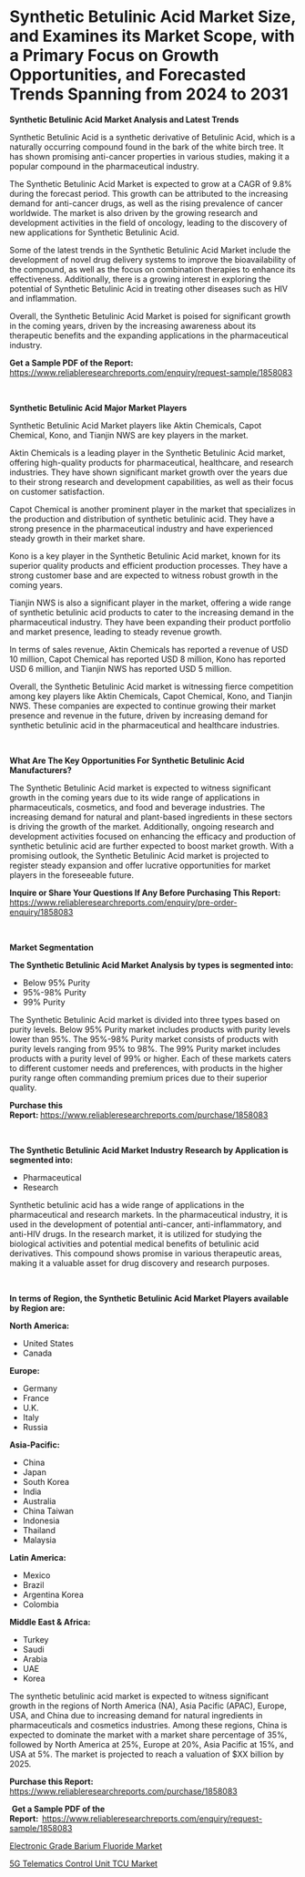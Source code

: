 <p><h1>Synthetic Betulinic Acid Market Size, and Examines its Market Scope, with a Primary Focus on Growth Opportunities, and Forecasted Trends Spanning from 2024 to 2031</h1></p><p><strong>Synthetic Betulinic Acid Market Analysis and Latest Trends</strong></p>
<p><p>Synthetic Betulinic Acid is a synthetic derivative of Betulinic Acid, which is a naturally occurring compound found in the bark of the white birch tree. It has shown promising anti-cancer properties in various studies, making it a popular compound in the pharmaceutical industry.</p><p>The Synthetic Betulinic Acid Market is expected to grow at a CAGR of 9.8% during the forecast period. This growth can be attributed to the increasing demand for anti-cancer drugs, as well as the rising prevalence of cancer worldwide. The market is also driven by the growing research and development activities in the field of oncology, leading to the discovery of new applications for Synthetic Betulinic Acid.</p><p>Some of the latest trends in the Synthetic Betulinic Acid Market include the development of novel drug delivery systems to improve the bioavailability of the compound, as well as the focus on combination therapies to enhance its effectiveness. Additionally, there is a growing interest in exploring the potential of Synthetic Betulinic Acid in treating other diseases such as HIV and inflammation.</p><p>Overall, the Synthetic Betulinic Acid Market is poised for significant growth in the coming years, driven by the increasing awareness about its therapeutic benefits and the expanding applications in the pharmaceutical industry.</p></p>
<p><strong>Get a Sample PDF of the Report:&nbsp;</strong> <a href="https://www.reliableresearchreports.com/enquiry/request-sample/1858083">https://www.reliableresearchreports.com/enquiry/request-sample/1858083</a></p>
<p>&nbsp;</p>
<p><strong>Synthetic Betulinic Acid Major Market Players</strong></p>
<p><p>Synthetic Betulinic Acid Market players like Aktin Chemicals, Capot Chemical, Kono, and Tianjin NWS are key players in the market. </p><p>Aktin Chemicals is a leading player in the Synthetic Betulinic Acid market, offering high-quality products for pharmaceutical, healthcare, and research industries. They have shown significant market growth over the years due to their strong research and development capabilities, as well as their focus on customer satisfaction.</p><p>Capot Chemical is another prominent player in the market that specializes in the production and distribution of synthetic betulinic acid. They have a strong presence in the pharmaceutical industry and have experienced steady growth in their market share.</p><p>Kono is a key player in the Synthetic Betulinic Acid market, known for its superior quality products and efficient production processes. They have a strong customer base and are expected to witness robust growth in the coming years.</p><p>Tianjin NWS is also a significant player in the market, offering a wide range of synthetic betulinic acid products to cater to the increasing demand in the pharmaceutical industry. They have been expanding their product portfolio and market presence, leading to steady revenue growth.</p><p>In terms of sales revenue, Aktin Chemicals has reported a revenue of USD 10 million, Capot Chemical has reported USD 8 million, Kono has reported USD 6 million, and Tianjin NWS has reported USD 5 million.</p><p>Overall, the Synthetic Betulinic Acid market is witnessing fierce competition among key players like Aktin Chemicals, Capot Chemical, Kono, and Tianjin NWS. These companies are expected to continue growing their market presence and revenue in the future, driven by increasing demand for synthetic betulinic acid in the pharmaceutical and healthcare industries.</p></p>
<p>&nbsp;</p>
<p><strong>What Are The Key Opportunities For Synthetic Betulinic Acid Manufacturers?</strong></p>
<p><p>The Synthetic Betulinic Acid market is expected to witness significant growth in the coming years due to its wide range of applications in pharmaceuticals, cosmetics, and food and beverage industries. The increasing demand for natural and plant-based ingredients in these sectors is driving the growth of the market. Additionally, ongoing research and development activities focused on enhancing the efficacy and production of synthetic betulinic acid are further expected to boost market growth. With a promising outlook, the Synthetic Betulinic Acid market is projected to register steady expansion and offer lucrative opportunities for market players in the foreseeable future.</p></p>
<p><strong>Inquire or Share Your Questions If Any Before Purchasing This Report:</strong> <a href="https://www.reliableresearchreports.com/enquiry/pre-order-enquiry/1858083">https://www.reliableresearchreports.com/enquiry/pre-order-enquiry/1858083</a></p>
<p>&nbsp;</p>
<p><strong>Market Segmentation</strong></p>
<p><strong>The Synthetic Betulinic Acid Market Analysis by types is segmented into:</strong></p>
<p><ul><li>Below 95% Purity</li><li>95%-98% Purity</li><li>99% Purity</li></ul></p>
<p><p>The Synthetic Betulinic Acid market is divided into three types based on purity levels. Below 95% Purity market includes products with purity levels lower than 95%. The 95%-98% Purity market consists of products with purity levels ranging from 95% to 98%. The 99% Purity market includes products with a purity level of 99% or higher. Each of these markets caters to different customer needs and preferences, with products in the higher purity range often commanding premium prices due to their superior quality.</p></p>
<p><strong>Purchase this Report:&nbsp;</strong><a href="https://www.reliableresearchreports.com/purchase/1858083">https://www.reliableresearchreports.com/purchase/1858083</a></p>
<p>&nbsp;</p>
<p><strong>The Synthetic Betulinic Acid Market Industry Research by Application is segmented into:</strong></p>
<p><ul><li>Pharmaceutical</li><li>Research</li></ul></p>
<p><p>Synthetic betulinic acid has a wide range of applications in the pharmaceutical and research markets. In the pharmaceutical industry, it is used in the development of potential anti-cancer, anti-inflammatory, and anti-HIV drugs. In the research market, it is utilized for studying the biological activities and potential medical benefits of betulinic acid derivatives. This compound shows promise in various therapeutic areas, making it a valuable asset for drug discovery and research purposes.</p></p>
<p>&nbsp;</p>
<p><strong>In terms of Region, the Synthetic Betulinic Acid Market Players available by Region are:</strong></p>
<p>
    <p> <strong> North America: </strong>
        <ul>
            <li>United States</li>
            <li>Canada</li>
        </ul>
        </p> 
    <p> <strong> Europe: </strong>
        <ul>
            <li>Germany</li>
            <li>France</li>
            <li>U.K.</li>
            <li>Italy</li>
            <li>Russia</li>
        </ul>
        </p> 
    <p> <strong> Asia-Pacific: </strong>
        <ul>
            <li>China</li>
            <li>Japan</li>
            <li>South Korea</li>
            <li>India</li>
            <li>Australia</li>
            <li>China Taiwan</li>
            <li>Indonesia</li>
            <li>Thailand</li>
            <li>Malaysia</li>
        </ul>
        </p> 
    <p> <strong> Latin America: </strong>
        <ul>
            <li>Mexico</li>
            <li>Brazil</li>
            <li>Argentina Korea</li>
            <li>Colombia</li>
        </ul>
        </p> 
    <p> <strong> Middle East & Africa: </strong>
        <ul>
            <li>Turkey</li>
            <li>Saudi</li>
            <li>Arabia</li>
            <li>UAE</li>
            <li>Korea</li>
        </ul>
    </p>
    </p>
<p><p>The synthetic betulinic acid market is expected to witness significant growth in the regions of North America (NA), Asia Pacific (APAC), Europe, USA, and China due to increasing demand for natural ingredients in pharmaceuticals and cosmetics industries. Among these regions, China is expected to dominate the market with a market share percentage of 35%, followed by North America at 25%, Europe at 20%, Asia Pacific at 15%, and USA at 5%. The market is projected to reach a valuation of $XX billion by 2025.</p></p>
<p><strong>Purchase this Report: </strong><a href="https://www.reliableresearchreports.com/purchase/1858083">https://www.reliableresearchreports.com/purchase/1858083</a></p>
<p>&nbsp;<strong>Get a Sample PDF of the Report:&nbsp;&nbsp;</strong><a href="https://www.reliableresearchreports.com/enquiry/request-sample/1858083">https://www.reliableresearchreports.com/enquiry/request-sample/1858083</a></p>
<p><strong></strong></p>
<p><p><a href="https://github.com/singletonthaxterkelliehr2df/Market-Research-Report-List-1/blob/main/electronic-grade-barium-fluoride-market.md">Electronic Grade Barium Fluoride Market</a></p><p><a href="https://gentle-editor-9db.notion.site/5G-Telematics-Control-Unit-TCU-Market-Size-and-Examines-its-Market-Scope-with-a-Primary-Focus-on-G-df2e7d348b19499d91c35d6f8c63acb2">5G Telematics Control Unit TCU Market</a></p></p>